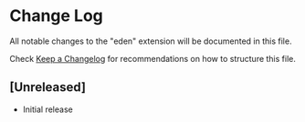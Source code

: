 # Change Log

All notable changes to the "eden" extension will be documented in this file.

Check [Keep a Changelog](http://keepachangelog.com/) for recommendations on how to structure this file.

## [Unreleased]

- Initial release
